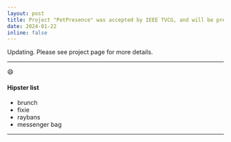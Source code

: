 ```yaml
---
layout: post
title: Project "PetPresence" was accepted by IEEE TVCG, and will be presented in IEEE VR 2024.
date: 2024-01-22
inline: false
---
```


Updating. Please see project page for more details.

***

:smile:

#### Hipster list
<ul>
    <li>brunch</li>
    <li>fixie</li>
    <li>raybans</li>
    <li>messenger bag</li>
</ul>


***
